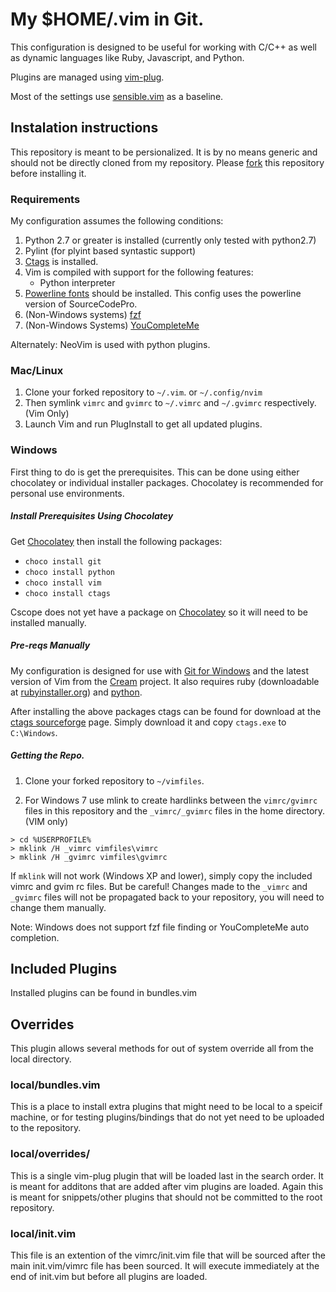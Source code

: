 # My $HOME/.vim in Git.

This configuration is designed to be useful for working with C/C++ as well as
dynamic languages like Ruby, Javascript, and Python.

Plugins are managed using [vim-plug](https://github.com/junegunn/vim-plug).

Most of the settings use [sensible.vim](https://github.com/tpope/vim-sensible)
as a baseline.

## Instalation instructions

This repository is meant to be persionalized. It is by no means generic and
should not be directly cloned from my repository.  Please
[fork](https://github.com/jimmyharris/vimfiles/fork) this repository before
installing it.

### Requirements

My configuration assumes the following conditions:

1. Python 2.7 or greater is installed (currently only tested with python2.7)
2. Pylint (for plyint based syntastic support)
3. [Ctags](http://ctags.sourceforge.net/) is installed.
4. Vim is compiled with support for the following features:
   * Python interpreter
5. [Powerline fonts](https://github.com/Lokaltog/powerline-fonts) should be
   installed. This config uses the powerline version of SourceCodePro.
6. (Non-Windows systems) [fzf](https://github.com/junegunn/fzf)
7. (Non-Windows Systems) [YouCompleteMe](https://github.com/Valloric/YouCompleteMe)

Alternately: NeoVim is used with python plugins.

### Mac/Linux

1. Clone your forked repository to `~/.vim`. or `~/.config/nvim`
2. Then symlink `vimrc` and `gvimrc` to `~/.vimrc` and `~/.gvimrc` respectively. (Vim Only)
3. Launch Vim and run PlugInstall to get all updated plugins.

### Windows

First thing to do is get the prerequisites.  This can be done using either
chocolatey or individual installer packages. Chocolatey is recommended for
personal use environments.

##### Install Prerequisites Using Chocolatey

Get [Chocolatey](https://chocolatey.org/) then install the following packages:

  * `choco install git`
  * `choco install python`
  * `choco install vim`
  * `choco install ctags`

Cscope does not yet have a package on [Chocolatey](http://chocolatey.org/) so it
will need to be installed manually.

##### Pre-reqs Manually

My configuration is designed for use with [Git for Windows](http://git-scm.com/)
and the latest version of Vim from the
[Cream](http://sourceforge.net/projects/cream/files/Vim/) project. It also
requires ruby (downloadable at [rubyinstaller.org](http://rubyinstaller.org)) and
[python](http://www.python.org/getit/).

After installing the above packages ctags can be found for download at
the [ctags sourceforge](http://ctags.sourceforge.net/) page. Simply download it
and copy `ctags.exe` to `C:\Windows`.

##### Getting the Repo.

1. Clone your forked repository to `~/vimfiles`.

3. For Windows 7 use mlink to create hardlinks between the `vimrc/gvimrc` files
   in this repository and the `_vimrc/_gvimrc` files in the home directory. (VIM only)
```
> cd %USERPROFILE%
> mklink /H _vimrc vimfiles\vimrc
> mklink /H _gvimrc vimfiles\gvimrc
```
If `mklink` will not work (Windows XP and lower), simply copy the included
vimrc and gvim rc files.  But be careful!  Changes made to the `_vimrc` and
`_gvimrc` files will not be propagated back to your repository, you will need
to change them manually.

Note: Windows does not support fzf file finding or YouCompleteMe auto completion.


## Included Plugins

Installed plugins can be found in bundles.vim


## Overrides

This plugin allows several methods for out of system override all from the
local directory.

### local/bundles.vim

This is a place to install extra plugins that might need to be local to a
speicif machine, or for testing plugins/bindings that do not yet need to be
uploaded to the repository.

### local/overrides/

This is a single vim-plug plugin that will be loaded last in the search order.
It is meant for additons that are added after vim plugins are loaded. Again
this is meant for snippets/other plugins that should not be committed to the
root repository.

### local/init.vim

This file is an extention of the vimrc/init.vim file that will be sourced after
the main init.vim/vimrc file has been sourced. It will execute immediately at
the end of init.vim but before all plugins are loaded.


